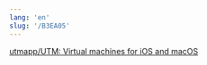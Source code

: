 ```yaml
---
lang: 'en'
slug: '/B3EA05'
---
```


[utmapp/UTM: Virtual machines for iOS and macOS](https://github.com/utmapp/UTM)
